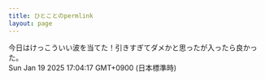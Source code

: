 ```yaml
---
title: ひとことのpermlink
layout: page
---
```

<div class="box" dt="1737273857534">
  今日はけっこういい波を当てた！引きすぎてダメかと思ったが入ったら良かった。
  <div class="content is-small">Sun Jan 19 2025 17:04:17 GMT+0900 (日本標準時)</div>
</div>